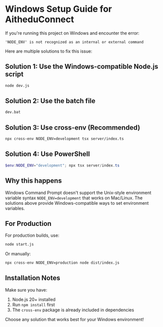 # Windows Setup Guide for AitheduConnect

If you're running this project on Windows and encounter the error:
```
'NODE_ENV' is not recognized as an internal or external command
```

Here are multiple solutions to fix this issue:

## Solution 1: Use the Windows-compatible Node.js script
```bash
node dev.js
```

## Solution 2: Use the batch file
```bash
dev.bat
```

## Solution 3: Use cross-env (Recommended)
```bash
npx cross-env NODE_ENV=development tsx server/index.ts
```

## Solution 4: Use PowerShell
```powershell
$env:NODE_ENV="development"; npx tsx server/index.ts
```

## Why this happens
Windows Command Prompt doesn't support the Unix-style environment variable syntax `NODE_ENV=development` that works on Mac/Linux. The solutions above provide Windows-compatible ways to set environment variables.

## For Production
For production builds, use:
```bash
node start.js
```

Or manually:
```bash
npx cross-env NODE_ENV=production node dist/index.js
```

## Installation Notes
Make sure you have:
1. Node.js 20+ installed
2. Run `npm install` first
3. The `cross-env` package is already included in dependencies

Choose any solution that works best for your Windows environment!